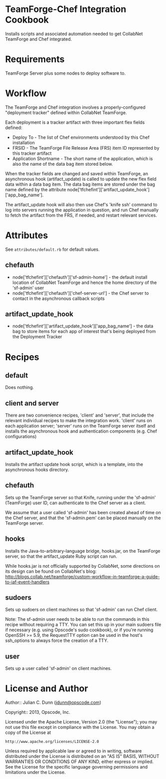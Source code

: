 TeamForge-Chef Integration Cookbook
===================================

Installs scripts and associated automation needed to get CollabNet TeamForge and Chef integrated.

Requirements
============

TeamForge Server plus some nodes to deploy software to.

Workflow
========

The TeamForge and Chef integration involves a properly-configured "deployment tracker" defined within CollabNet TeamForge.

Each deployment is a tracker artifact with three important flex fields defined:

* Deploy To - The list of Chef environments understood by this Chef installation
* FRSID - The TeamForge File Release Area (FRS) item ID represented by this tracker artifact
* Application Shortname - The short name of the application, which is also the name of the data bag item stored below.

When the tracker fields are changed and saved within TeamForge, an asynchronous hook (artifact_update) is called to update the new flex field data within a data bag item. The data bag items are stored under the bag name defined by the attribute node['tfchefint']['artifact_update_hook']['app_bag_name'].

The artifact_update hook will also then use Chef's 'knife ssh' command to log into servers running the application in question, and run Chef manually to fetch the artifact from the FRS, if needed, and restart relevant services.

Attributes
==========

See `attributes/default.rb` for default values.

chefauth
--------

* node['tfchefint']['chefauth']['sf-admin-home'] - the default install location of CollabNet TeamForge and hence the home directory of the 'sf-admin' user
* node['tfchefint']['chefauth']['chef-server-url'] - the Chef server to contact in the asynchronous callback scripts

artifact_update_hook
--------------------

* node['tfchefint']['artifact_update_hook']['app_bag_name'] - the data bag to store items for each app of interest that's being deployed from the Deployment Tracker

Recipes
=======

default
-------

Does nothing.

client and server
-----------------

There are two convenience recipes, 'client' and 'server', that include the relevant individual recipes to make the integration work. 'client' runs on each application server; 'server' runs on the TeamForge server itself and installs the asynchronous hook and authentication components (e.g. Chef configurations)

artifact_update_hook
--------------------

Installs the artifact update hook script, which is a template, into the asynchronous hooks directory.

chefauth
--------

Sets up the TeamForge server so that Knife, running under the 'sf-admin' (TeamForge) user ID, can authenticate to the Chef server as a client.

We assume that a user called 'sf-admin' has been created ahead of time on the Chef server, and that the 'sf-admin.pem' can be placed manually on the TeamForge server.

hooks
-----

Installs the Java-to-arbitrary-language bridge, hooks.jar, on the TeamForge server, so that the artifact_update Ruby script can run.

While hooks.jar is not officially supported by CollabNet, some directions on its design can be found on CollabNet's blog: http://blogs.collab.net/teamforge/custom-workflow-in-teamforge-a-guide-to-iaf-event-handlers

sudoers
-------

Sets up sudoers on client machines so that 'sf-admin' can run Chef client.

Note: The sf-admin user needs to be able to run the commands in this recipe without requiring a TTY. You can set this up in your main sudoers file if necessary (e.g. using Opscode's sudo cookbook), or if you're running OpenSSH >= 5.9, the RequestTTY option can be used in the host's ssh_options to always force the creation of a TTY.

user
----

Sets up a user called 'sf-admin' on client machines.

License and Author
==================

Author:: Julian C. Dunn (<jdunn@opscode.com>)

Copyright:: 2013, Opscode, Inc.

Licensed under the Apache License, Version 2.0 (the "License");
you may not use this file except in compliance with the License.
You may obtain a copy of the License at

    http://www.apache.org/licenses/LICENSE-2.0

Unless required by applicable law or agreed to in writing, software
distributed under the License is distributed on an "AS IS" BASIS,
WITHOUT WARRANTIES OR CONDITIONS OF ANY KIND, either express or implied.
See the License for the specific language governing permissions and
limitations under the License.
